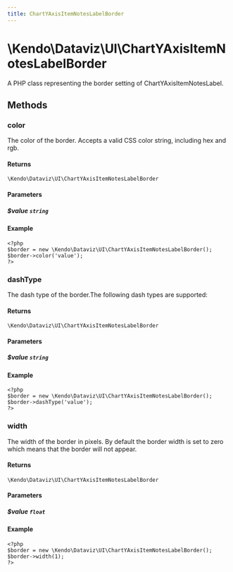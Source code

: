```yaml
---
title: ChartYAxisItemNotesLabelBorder
---
```


# \Kendo\Dataviz\UI\ChartYAxisItemNotesLabelBorder

A PHP class representing the border setting of ChartYAxisItemNotesLabel.


## Methods

### color
The color of the border. Accepts a valid CSS color string, including hex and rgb.

#### Returns
`\Kendo\Dataviz\UI\ChartYAxisItemNotesLabelBorder`

#### Parameters

##### $value `string`



#### Example 
    <?php
    $border = new \Kendo\Dataviz\UI\ChartYAxisItemNotesLabelBorder();
    $border->color('value');
    ?>

### dashType
The dash type of the border.The following dash types are supported:

#### Returns
`\Kendo\Dataviz\UI\ChartYAxisItemNotesLabelBorder`

#### Parameters

##### $value `string`



#### Example 
    <?php
    $border = new \Kendo\Dataviz\UI\ChartYAxisItemNotesLabelBorder();
    $border->dashType('value');
    ?>

### width
The width of the border in pixels. By default the border width is set to zero which means that the border will not appear.

#### Returns
`\Kendo\Dataviz\UI\ChartYAxisItemNotesLabelBorder`

#### Parameters

##### $value `float`



#### Example 
    <?php
    $border = new \Kendo\Dataviz\UI\ChartYAxisItemNotesLabelBorder();
    $border->width(1);
    ?>

